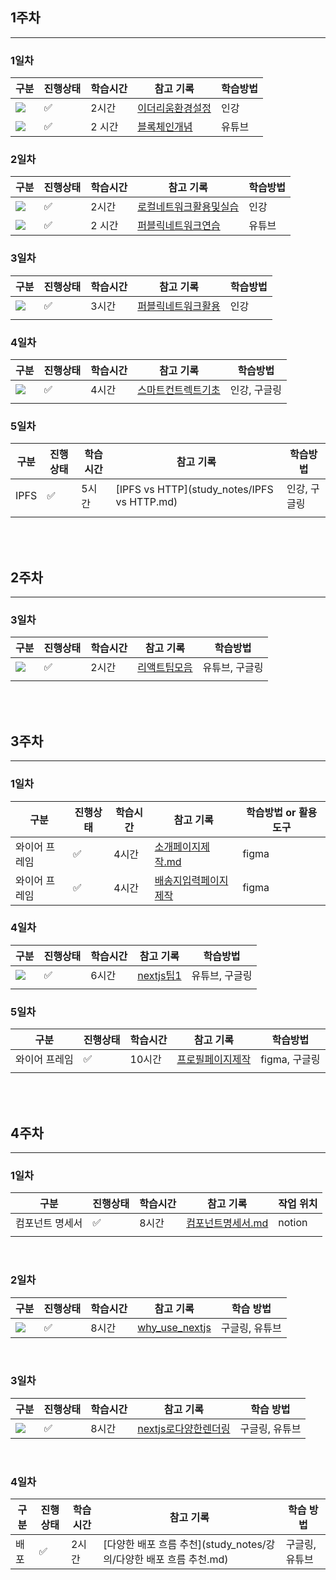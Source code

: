 ## 1주차

<hr>

### 1일차

| 구분                                                         | 진행상태           | 학습시간 | 참고 기록                                           | 학습방법 |
| ------------------------------------------------------------ | ------------------ | -------- | --------------------------------------------------- | -------- |
| <img src="https://img.shields.io/badge/Ethereum-3C3C3D?style=for-the-badge&logo=Ethereum&logoColor=white"> | :white_check_mark: | 2시간    | [이더리움환경설정](study_notes/이더리움환경설정.md) | 인강     |
| <img src="https://img.shields.io/badge/Ethereum-3C3C3D?style=for-the-badge&logo=Ethereum&logoColor=white"> | :white_check_mark: | 2 시간   | [블록체인개념](study_notes/블록체인개념.md)         | 유튜브   |



### 2일차

| 구분                                                         | 진행상태           | 학습시간 | 참고 기록                                                    | 학습방법 |
| ------------------------------------------------------------ | ------------------ | -------- | ------------------------------------------------------------ | -------- |
| <img src="https://img.shields.io/badge/Ethereum-3C3C3D?style=for-the-badge&logo=Ethereum&logoColor=white"> | :white_check_mark: | 2시간    | [로컬네트워크활용및실습](study_notes/로컬네트워크활용및실습.md) | 인강     |
| <img src="https://img.shields.io/badge/Ethereum-3C3C3D?style=for-the-badge&logo=Ethereum&logoColor=white"> | :white_check_mark: | 2 시간   | [퍼블릭네트워크연습](study_notes/퍼블릭네트워크연습.md)      | 유튜브   |



### 3일차

| 구분                                                         | 진행상태           | 학습시간 | 참고 기록                                               | 학습방법 |
| ------------------------------------------------------------ | ------------------ | -------- | ------------------------------------------------------- | -------- |
| <img src="https://img.shields.io/badge/Ethereum-3C3C3D?style=for-the-badge&logo=Ethereum&logoColor=white"> | :white_check_mark: | 3시간    | [퍼블릭네트워크활용](study_notes/퍼블릭네트워크활용.md) | 인강     |
|                                                              |                    |          |                                                         |          |



### 4일차

| 구분                                                         | 진행상태           | 학습시간 | 참고 기록                                               | 학습방법     |
| ------------------------------------------------------------ | ------------------ | -------- | ------------------------------------------------------- | ------------ |
| <img src="https://img.shields.io/badge/Ethereum-3C3C3D?style=for-the-badge&logo=Ethereum&logoColor=white"> | :white_check_mark: | 4시간    | [스마트컨트렉트기초](study_notes/스마트컨트렉트기초.md) | 인강, 구글링 |
|                                                              |                    |          |                                                         |              |



### 5일차

| 구분 | 진행상태           | 학습시간 | 참고 기록                                   | 학습방법     |
| ---- | ------------------ | -------- | ------------------------------------------- | ------------ |
| IPFS | :white_check_mark: | 5시간    | [IPFS vs HTTP](study_notes/IPFS vs HTTP.md) | 인강, 구글링 |
|      |                    |          |                                             |              |

<br>

<br>

## 2주차

<hr>

### 3일차

| 구분                                                         | 진행상태           | 학습시간 | 참고 기록                                   | 학습방법       |
| ------------------------------------------------------------ | ------------------ | -------- | ------------------------------------------- | -------------- |
| <img src="https://img.shields.io/badge/React-20232A?style=for-the-badge&logo=react&logoColor=61DAFB"> | :white_check_mark: | 2시간    | [리액트팁모음](study_notes/리액트팁모음.md) | 유튜브, 구글링 |
|                                                              |                    |          |                                             |                |

<br>

<br>

## 3주차

<hr>

### 1일차

| 구분          | 진행상태           | 학습시간 | 참고 기록                                                   | 학습방법 or 활용 도구 |
| ------------- | ------------------ | -------- | ----------------------------------------------------------- | --------------------- |
| 와이어 프레임 | :white_check_mark: | 4시간    | [소개페이지제작.md](study_notes/소개페이지제작.md)          | figma                 |
| 와이어 프레임 | :white_check_mark: | 4시간    | [배송지입력페이지제작](study_notes/배송지입력페이지제작.md) | figma                 |

### 4일차

| 구분                                                         | 진행상태           | 학습시간 | 참고 기록                             | 학습방법       |
| ------------------------------------------------------------ | ------------------ | -------- | ------------------------------------- | -------------- |
| <img src="https://img.shields.io/badge/next.js-000000?style=for-the-badge&logo=nextdotjs&logoColor=white"> | :white_check_mark: | 6시간    | [nextjs팁1](study_notes/nextjs팁1.md) | 유튜브, 구글링 |
|                                                              |                    |          |                                       |                |

### 5일차

| 구분          | 진행상태           | 학습시간 | 참고 기록                                           | 학습방법      |
| ------------- | ------------------ | -------- | --------------------------------------------------- | ------------- |
| 와이어 프레임 | :white_check_mark: | 10시간   | [프로필페이지제작](study_notes/프로필페이지제작.md) | figma, 구글링 |
|               |                    |          |                                                     |               |

<br>

<br>

## 4주차

<hr>

### 1일차

| 구분            | 진행상태           | 학습시간 | 참고 기록                                          | 작업 위치 |
| --------------- | ------------------ | -------- | -------------------------------------------------- | --------- |
| 컴포넌트 명세서 | :white_check_mark: | 8시간    | [컴포넌트명세서.md](study_notes/컴포넌트명세서.md) | notion    |
|                 |                    |          |                                                    |           |

<br>

### 2일차

| 구분                                                         | 진행상태           | 학습시간 | 참고 기록                                       | 학습 방법      |
| ------------------------------------------------------------ | ------------------ | -------- | ----------------------------------------------- | -------------- |
| <img src="https://img.shields.io/badge/next.js-000000?style=for-the-badge&logo=nextdotjs&logoColor=white"> | :white_check_mark: | 8시간    | [why_use_nextjs](study_notes/why_use_nextjs.md) | 구글링, 유튜브 |

<br>

### 3일차

| 구분                                                         | 진행상태           | 학습시간 | 참고 기록                                                   | 학습 방법      |
| ------------------------------------------------------------ | ------------------ | -------- | ----------------------------------------------------------- | -------------- |
| <img src="https://img.shields.io/badge/next.js-000000?style=for-the-badge&logo=nextdotjs&logoColor=white"> | :white_check_mark: | 8시간    | [nextjs로다양한렌더링](study_notes/nextjs로다양한렌더링.md) | 구글링, 유튜브 |

<br>

### 4일차

| 구분 | 진행상태           | 학습시간 | 참고 기록                                                    | 학습 방법      |
| ---- | ------------------ | -------- | ------------------------------------------------------------ | -------------- |
| 배포 | :white_check_mark: | 2시간    | [다양한 배포 흐름 추천](study_notes/강의/다양한 배포 흐름 추천.md) | 구글링, 유튜브 |
